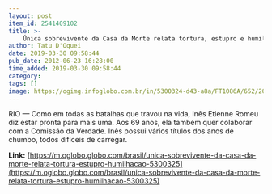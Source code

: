 ```yaml
---
layout: post
item_id: 2541409102
title: >-
    Única sobrevivente da Casa da Morte relata tortura, estupro e humilhação
author: Tatu D'Oquei
date: 2019-03-30 09:58:44
pub_date: 2012-06-23 16:28:00
time_added: 2019-03-30 09:58:44
category: 
tags: []
image: https://ogimg.infoglobo.com.br/in/5300324-d43-a8a/FT1086A/652/2011050375275.jpg
---
```


RIO — Como em todas as batalhas que travou na vida, Inês Etienne Romeu diz estar pronta para mais uma. Aos 69 anos, ela também quer colaborar com a Comissão da Verdade. Inês possui vários títulos dos anos de chumbo, todos difíceis de carregar.

**Link:** [https://m.oglobo.globo.com/brasil/unica-sobrevivente-da-casa-da-morte-relata-tortura-estupro-humilhacao-5300325](https://m.oglobo.globo.com/brasil/unica-sobrevivente-da-casa-da-morte-relata-tortura-estupro-humilhacao-5300325)

